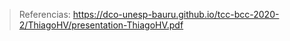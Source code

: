 >Referencias: 
      https://dco-unesp-bauru.github.io/tcc-bcc-2020-2/ThiagoHV/presentation-ThiagoHV.pdf

